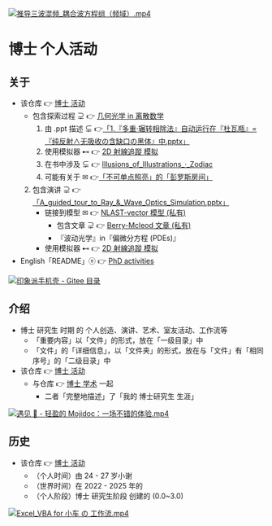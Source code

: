 [![推导三波混频_耦合波方程组（频域）.mp4](https://gitee.com/ChenZhu-Xie/PhD_activities/raw/master/img/推导三波混频_耦合波方程组（频域）.png)](https://www.bilibili.com/video/BV1U1421R7zB "推导三波混频_耦合波方程组（频域）.mp4")

# 博士 个人活动

## 关于
* 该仓库 👉 [博士 活动](https://gitee.com/ChenZhu-Xie/PhD_activities)
    * 包含探索过程 ⊋ 👉 [几何光学 in 离散数学](https://gitee.com/ChenZhu-Xie/geometric_optics_2_discrete_mathematics)
        1. 由 .ppt 描述 ⊊ 👉[「1.『多重·辗转相除法』自动运行在『杜瓦瓶』=『纯反射∧无吸收の含缺口の黑体』中.pptx」](https://github.com/ChenZhu-Xie/PhD_activities/blob/master/1__1.1__Creation_for_MySelf/1__7.1__%E5%A4%9A%E9%87%8D_%C2%B7_%E8%BE%97%E8%BD%AC%E7%9B%B8%E9%99%A4%E6%B3%95_%E8%87%AA%E5%8A%A8%E8%BF%90%E8%A1%8C%E5%9C%A8%E3%80%8C%E6%9D%9C%E7%93%A6%E7%93%B6%E3%80%8D%3D%E3%80%8C%E7%BA%AF%E5%8F%8D%E5%B0%84%E2%88%A7%E6%97%A0%E5%90%B8%E6%94%B6%E3%81%AE%E5%90%AB%E7%BC%BA%E5%8F%A3%E3%81%AE%E9%BB%91%E4%BD%93%E3%80%8D%E4%B8%AD_%E2%86%90_JavaScript__3.5_year_-_2024.1.30.pptx)
        2. 使用模拟器 ⊷ 👉 [2D 射線追蹤 模拟](https://gitee.com/ChenZhu-Xie/ray_optics__xcz)
        3. 在书中涉及 ⊊ 👉 [Illusions_of_Illustrations_·_Zodiac](https://gitee.com/ChenZhu-Xie/3_books_with_cpp/tree/master/cpp_codes_for_book2『Illusions_of_Illustrations_·_Zodiac』)
        4. 可能有关于 ✉ 👉[「不可单点照亮」的「彭罗斯房间」](https://www.bilibili.com/video/BV18p421d7NK)
    2. 包含演讲 ⊋ 👉[「A_guided_tour_to_Ray_&_Wave_Optics_Simulation.pptx」](https://gitee.com/ChenZhu-Xie/PhD_activities/blob/master/2__1.2__Creation_for_Others/3__7.1__A_guided_tour_to_Ray_%26_Wave_Optics_Simulation_%E2%86%90_JavaScript%2BPython__3.5_year_-_2023.12.9.pptx)
        * 链接到模型 ✉ 👉 [NLAST-vector 模型 (私有)](https://gitee.com/ChenZhu-Xie/NLAST_private)
            * 包含文章 ⊋ 👉 [Berry-Mcleod 文章 (私有)](https://gitee.com/ChenZhu-Xie/Berry_Mcleod_paper__private)
            * 『波动光学』in『偏微分方程 (PDEs)』
        * 使用模拟器 ⊷ 👉 [2D 射線追蹤 模拟](https://gitee.com/ChenZhu-Xie/ray_optics__xcz)
* English「README」ⓔ 👉 [PhD activities](https://github.com/ChenZhu-Xie/PhD_activities)

[![印象派手机壳 - Gitee 目录](https://gitee.com/ChenZhu-Xie/PhD_activities/raw/master/img/印象派手机壳.png)](https://gitee.com/ChenZhu-Xie/PhD_activities/tree/master/4__2.2__Art_for_Others/4__5.4__%E5%8D%B0%E8%B1%A1%E6%B4%BE%E6%89%8B%E6%9C%BA%E5%A3%B3_%E2%86%90_Imagination__2.5_year "印象派手机壳 - Gitee 目录")

## 介绍
* 博士 研究生 时期 的 个人创造、演讲、艺术、室友活动、工作流等
    * 「重要内容」以「文件」的形式，放在「一级目录」中
    * 「文件」的「详细信息」，以「文件夹」的形式，放在与「文件」有「相同序号」的「二级目录」中
* 该仓库 👉 [博士 活动](https://gitee.com/ChenZhu-Xie/PhD_activities)
    * 与仓库 👉 [博士 学术](https://gitee.com/ChenZhu-Xie/PhD_academia) 一起
        * 二者「完整地描述」了「我的 博士研究生 生涯」

[![遇见 🙈 - 轻盈的 Mojidoc：一场不错的体验.mp4](https://gitee.com/ChenZhu-Xie/PhD_activities/raw/master/img/FFD.png)](https://www.bilibili.com/video/BV1yp421D7z7 "遇见 🙈 - 轻盈的 Mojidoc：一场不错的体验.mp4")

<!-- ## 实施
1. 演讲 ppt 含视频
    * 要播放视频，需要进入「Presentations」目录下的「子目录」中查看 ppt
2. 学业水平 含「随时间演化」的切片/断面
    * 需要进入「Total_Grades」文件夹的「子文件夹」中查看 相关文件 -->

## 历史
* 该仓库 👉 [博士 活动](https://gitee.com/ChenZhu-Xie/PhD_activities)
    * （个人时间）由 24 - 27 岁小谢
    * （世界时间）在 2022 - 2025 年的
    * （个人阶段）博士 研究生阶段 创建的 (0.0~3.0)

[![Excel_VBA for 小车 の 工作流.mp4](https://gitee.com/ChenZhu-Xie/PhD_activities/raw/master/img/Excel_VBA_for_her_WorkFlow.png)](https://www.bilibili.com/video/BV1c1421Z7K7 "Excel_VBA for 小车 の 工作流.mp4")

<!-- ## 软件架构
软件架构说明


## 安装教程

1.  xxxx
2.  xxxx
3.  xxxx

## 使用说明

1.  xxxx
2.  xxxx
3.  xxxx

## 参与贡献

1.  Fork 本仓库
2.  新建 Feat_xxx 分支
3.  提交代码
4.  新建 Pull Request


## 特技

1.  使用 Readme\_XXX.md 来支持不同的语言，例如 Readme\_en.md, Readme\_zh.md
2.  Gitee 官方博客 [blog.gitee.com](https://blog.gitee.com)
3.  你可以 [https://gitee.com/explore](https://gitee.com/explore) 这个地址来了解 Gitee 上的优秀开源项目
4.  [GVP](https://gitee.com/gvp) 全称是 Gitee 最有价值开源项目，是综合评定出的优秀开源项目
5.  Gitee 官方提供的使用手册 [https://gitee.com/help](https://gitee.com/help)
6.  Gitee 封面人物是一档用来展示 Gitee 会员风采的栏目 [https://gitee.com/gitee-stars/](https://gitee.com/gitee-stars/) -->
